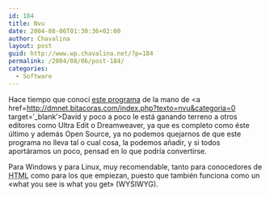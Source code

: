 ```yaml
---
id: 184
title: Nvu
date: 2004-08-06T01:30:36+02:00
author: Chavalina
layout: post
guid: http://www.wp.chavalina.net/?p=184
permalink: /2004/08/06/post-184/
categories:
  - Software
---
```

Hace tiempo que conoc&iacute; <a href=http://www.nvu.com/index.html target=&prime;_blank&prime;>este programa</a> de la mano de <a href=http://dmnet.bitacoras.com/index.php?texto=nvu&categoria=0 target=&prime;_blank&prime;>David</a> y poco a poco le está ganando terreno a otros editores como Ultra Edit o Dreamweaver, ya que es completo como éste &uacute;ltimo y además Open Source, ya no podemos quejarnos de que este programa no lleva tal o cual cosa, la podemos a&ntilde;adir, y si todos aportáramos un poco, pensad en lo que podr&iacute;a convertirse.

Para Windows y para Linux, muy recomendable, tanto para conocedores de <acronym title="HyperText Markup Language">HTML</acronym> como para los que empiezan, puesto que también funciona como un «what you see is what you get» (WYSIWYG).